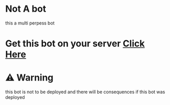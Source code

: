 # Not A bot
this a multi perpess bot 


# Get this bot on your server [Click Here](https://discord.com/oauth2/authorize?client_id=735698663027900470&scope=bot&permissions=8)

 # ⚠ Warning  
 this bot is not to be deployed and there will be consequences if this bot was deployed 